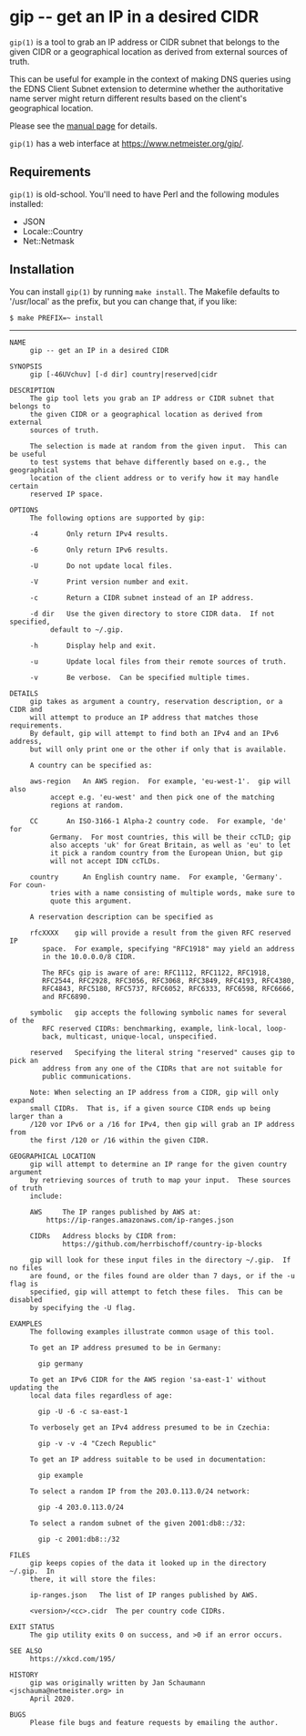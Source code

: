 # gip -- get an IP in a desired CIDR

`gip(1)` is a tool to grab an IP address or CIDR
subnet that belongs to the given CIDR or a
geographical location as derived from external sources
of truth.

This can be useful for example in the context of
making DNS queries using the EDNS Client Subnet
extension to determine whether the authoritative name
server might return different results based on the
client's geographical location.

Please see the [manual
page](https://github.com/jschauma/gip/blob/master/doc/gip.1.txt)
for details.

`gip(1)` has a web interface at
https://www.netmeister.org/gip/.

## Requirements

`gip(1)` is old-school.  You'll need to have Perl
and the following modules installed:

* JSON
* Locale::Country
* Net::Netmask

## Installation

You can install `gip(1)` by running `make install`.
The Makefile defaults to '/usr/local' as the prefix,
but you can change that, if you like:

```
$ make PREFIX=~ install
```

---
```
NAME
     gip -- get an IP in a desired CIDR

SYNOPSIS
     gip [-46UVchuv] [-d dir] country|reserved|cidr

DESCRIPTION
     The gip tool lets you grab an IP address or CIDR subnet that belongs to
     the given CIDR or a geographical location as derived from external
     sources of truth.

     The selection is made at random from the given input.  This can be useful
     to test systems that behave differently based on e.g., the geographical
     location of the client address or to verify how it may handle certain
     reserved IP space.

OPTIONS
     The following options are supported by gip:

     -4	      Only return IPv4 results.

     -6	      Only return IPv6 results.

     -U	      Do not update local files.

     -V	      Print version number and exit.

     -c	      Return a CIDR subnet instead of an IP address.

     -d dir   Use the given directory to store CIDR data.  If not specified,
	      default to ~/.gip.

     -h	      Display help and exit.

     -u	      Update local files from their remote sources of truth.

     -v	      Be verbose.  Can be specified multiple times.

DETAILS
     gip takes as argument a country, reservation description, or a CIDR and
     will attempt to produce an IP address that matches those requirements.
     By default, gip will attempt to find both an IPv4 and an IPv6 address,
     but will only print one or the other if only that is available.

     A country can be specified as:

     aws-region	  An AWS region.  For example, 'eu-west-1'.  gip will also
		  accept e.g. 'eu-west' and then pick one of the matching
		  regions at random.

     CC		  An ISO-3166-1 Alpha-2 country code.  For example, 'de' for
		  Germany.  For most countries, this will be their ccTLD; gip
		  also accepts 'uk' for Great Britain, as well as 'eu' to let
		  it pick a random country from the European Union, but gip
		  will not accept IDN ccTLDs.

     country	  An English country name.  For example, 'Germany'.  For coun-
		  tries with a name consisting of multiple words, make sure to
		  quote this argument.

     A reservation description can be specified as

     rfcXXXX	gip will provide a result from the given RFC reserved IP
		space.	For example, specifying "RFC1918" may yield an address
		in the 10.0.0.0/8 CIDR.

		The RFCs gip is aware of are: RFC1112, RFC1122, RFC1918,
		RFC2544, RFC2928, RFC3056, RFC3068, RFC3849, RFC4193, RFC4380,
		RFC4843, RFC5180, RFC5737, RFC6052, RFC6333, RFC6598, RFC6666,
		and RFC6890.

     symbolic	gip accepts the following symbolic names for several of the
		RFC reserved CIDRs: benchmarking, example, link-local, loop-
		back, multicast, unique-local, unspecified.

     reserved	Specifying the literal string "reserved" causes gip to pick an
		address from any one of the CIDRs that are not suitable for
		public communications.

     Note: When selecting an IP address from a CIDR, gip will only expand
     small CIDRs.  That is, if a given source CIDR ends up being larger than a
     /120 vor IPv6 or a /16 for IPv4, then gip will grab an IP address from
     the first /120 or /16 within the given CIDR.

GEOGRAPHICAL LOCATION
     gip will attempt to determine an IP range for the given country argument
     by retrieving sources of truth to map your input.	These sources of truth
     include:

     AWS     The IP ranges published by AWS at:
	     https://ip-ranges.amazonaws.com/ip-ranges.json

     CIDRs   Address blocks by CIDR from:
             https://github.com/herrbischoff/country-ip-blocks

     gip will look for these input files in the directory ~/.gip.  If no files
     are found, or the files found are older than 7 days, or if the -u flag is
     specified, gip will attempt to fetch these files.	This can be disabled
     by specifying the -U flag.

EXAMPLES
     The following examples illustrate common usage of this tool.

     To get an IP address presumed to be in Germany:

	   gip germany

     To get an IPv6 CIDR for the AWS region 'sa-east-1' without updating the
     local data files regardless of age:

	   gip -U -6 -c sa-east-1

     To verbosely get an IPv4 address presumed to be in Czechia:

	   gip -v -v -4 "Czech Republic"

     To get an IP address suitable to be used in documentation:

	   gip example

     To select a random IP from the 203.0.113.0/24 network:

	   gip -4 203.0.113.0/24

     To select a random subnet of the given 2001:db8::/32:

	   gip -c 2001:db8::/32

FILES
     gip keeps copies of the data it looked up in the directory ~/.gip.	 In
     there, it will store the files:

     ip-ranges.json	  The list of IP ranges published by AWS.

     <version>/<cc>.cidr  The per country code CIDRs.

EXIT STATUS
     The gip utility exits 0 on success, and >0 if an error occurs.

SEE ALSO
     https://xkcd.com/195/

HISTORY
     gip was originally written by Jan Schaumann <jschauma@netmeister.org> in
     April 2020.

BUGS
     Please file bugs and feature requests by emailing the author.
```
